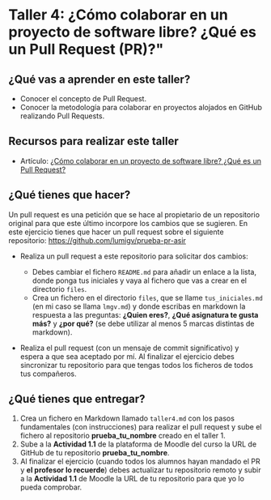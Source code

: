 # Taller 4: ¿Cómo colaborar en un proyecto de software libre? ¿Qué es un Pull Request (PR)?"

## ¿Qué vas a aprender en este taller?

* Conocer el concepto de Pull Request.
* Conocer la metodología para colaborar en proyectos alojados en GitHub realizando Pull Requests.

## Recursos para realizar este taller

* Artículo: [¿Cómo colaborar en un proyecto de software libre? ¿Qué es un Pull Request?](https://www.josedomingo.org/pledin/2022/09/que-es-pull-requests/)

## ¿Qué tienes que hacer?

Un pull request es una petición que se hace al propietario de un repositorio original para que este último incorpore los cambios que se sugieren.
En este ejercicio tienes que hacer un pull request sobre el siguiente repositorio: <https://github.com/lumigv/prueba-pr-asir>

* Realiza un pull request a este repositorio para solicitar dos cambios:

    * Debes cambiar el fichero `README.md` para añadir un enlace a la lista, donde ponga tus iniciales y vaya al fichero que vas a crear en el directorio `files`.
    * Crea un  fichero en el directorio `files`, que se llame `tus_iniciales.md` (en mi caso se llama `lmgv.md`) y donde escribas en markdown la respuesta a las preguntas: **¿Quien eres?**, **¿Qué asignatura te gusta más?** y **¿por qué?** (se debe utilizar al menos 5 marcas distintas de markdown).
* Realiza el pull request (con un mensaje de commit significativo) y espera a que sea aceptado por mí. Al finalizar el ejercicio debes sincronizar tu repositorio para que tengas todos los ficheros de todos tus compañeros.


## ¿Qué tienes que entregar?

1. Crea un fichero en Markdown llamado `taller4.md` con los pasos fundamentales (con instrucciones) para realizar el pull request  y sube el fichero al repositorio **prueba_tu_nombre** creado en el taller 1.
2. Sube a la **Actividad 1.1** de la plataforma de Moodle del curso la URL de GitHub de tu repositorio **prueba_tu_nombre**.
3. Al finalizar el ejercicio (cuando todos los alumnos hayan mandado el PR y **el profesor lo recuerde**) debes actualizar tu repositorio remoto y subir a la **Actividad 1.1** de Moodle la URL de tu repositorio para que yo lo pueda comprobar.

 
